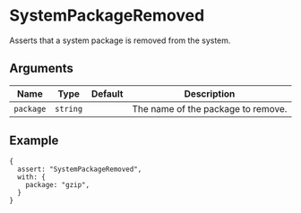 # SystemPackageRemoved

Asserts that a system package is removed from the system.

## Arguments

| Name      | Type     | Default | Description                        |
| --------- | -------- | ------- | ---------------------------------- |
| `package` | `string` |         | The name of the package to remove. |

## Example

```json5
{
  assert: "SystemPackageRemoved",
  with: {
    package: "gzip",
  }
}
```
